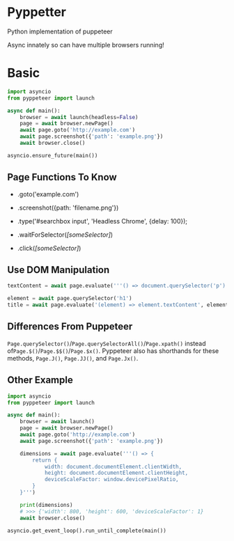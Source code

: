 # Pyppetter

Python implementation of puppeteer

Async innately so can have multiple browsers running!

# Basic

```python
import asyncio
from pyppeteer import launch

async def main():
    browser = await launch(headless=False)
    page = await browser.newPage()
    await page.goto('http://example.com')
    await page.screenshot({'path': 'example.png'})
    await browser.close()

asyncio.ensure_future(main())
```

## Page Functions To Know

- .goto('example.com')

- .screenshot({path: 'filename.png'})
- .type('#searchbox input', 'Headless Chrome', {delay: 100});
- .waitForSelector(*[someSelector]*)
- .click(*[someSelector]*)

## Use DOM Manipulation

```python
textContent = await page.evaluate('''() => document.querySelector('p').textContent''');
```

```python
element = await page.querySelector('h1')
title = await page.evaluate('(element) => element.textContent', element)
```

## Differences From Puppeteer

`Page.querySelector()`/`Page.querySelectorAll()`/`Page.xpath()` instead of`Page.$()`/`Page.$$()`/`Page.$x()`. Pyppeteer also has shorthands for these methods, `Page.J()`, `Page.JJ()`, and `Page.Jx()`.

## Other Example

```python
import asyncio
from pyppeteer import launch

async def main():
    browser = await launch()
    page = await browser.newPage()
    await page.goto('http://example.com')
    await page.screenshot({'path': 'example.png'})

    dimensions = await page.evaluate('''() => {
        return {
            width: document.documentElement.clientWidth,
            height: document.documentElement.clientHeight,
            deviceScaleFactor: window.devicePixelRatio,
        }
    }''')

    print(dimensions)
    # >>> {'width': 800, 'height': 600, 'deviceScaleFactor': 1}
    await browser.close()

asyncio.get_event_loop().run_until_complete(main())
```

